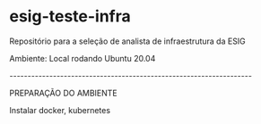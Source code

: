 # esig-teste-infra
Repositório para a seleção de analista de infraestrutura da ESIG

Ambiente: Local rodando Ubuntu 20.04

*-------------------------------------------------------------------*

PREPARAÇÃO DO AMBIENTE

Instalar docker, kubernetes
